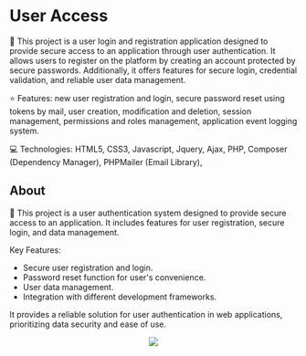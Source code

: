 # User Access

:pushpin: This project is a user login and registration application designed to provide secure access to an application through user authentication. 
It allows users to register on the platform by creating an account protected by secure passwords. Additionally, it offers features for secure login,
credential validation, and reliable user data management. <br>

:star: Features: new user registration and login, secure password reset using tokens by mail, user creation, modification and deletion, session management, permissions and roles management, application event logging system.

:computer: Technologies: HTML5, CSS3, Javascript, Jquery, Ajax, PHP, Composer (Dependency Manager), PHPMailer (Email Library),



## About

🚀 This project is a user authentication system designed to provide secure access to an application. 
It includes features for user registration, secure login, and data management. <br>

Key Features:
- Secure user registration and login.
- Password reset function for user's convenience.
- User data management.
- Integration with different development frameworks.

It provides a reliable solution for user authentication in web applications, prioritizing data security and ease of use. <br>

<p align="center"><img src="https://img.shields.io/badge/STATUS-FINISHED-green"></p>
